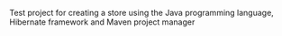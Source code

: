 Test project for creating a store using the Java programming language, Hibernate framework and Maven project manager
